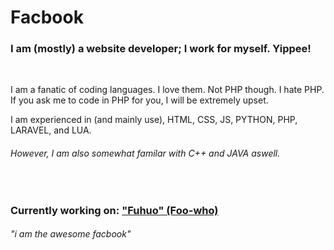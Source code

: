<html>
  <body>
    <h1>Facbook</h1>
    <h3>I am (mostly) a website developer; I work for myself. Yippee!</h3>
    <br>
    <p>I am a fanatic of coding languages. I love them. Not PHP though. I hate PHP. If you ask me to code in PHP for you, I will be extremely upset.</p>
    <p>I am experienced in (and mainly use), HTML, CSS, JS, PYTHON, PHP, LARAVEL, and LUA.</p>
    <h6>However, I am also somewhat familar with C++ and JAVA aswell.</h6>
    <br>
    <h3>Currently working on: <a href="#" title="Codename">"Fuhuo" (Foo-who)</a></h3>
     <h6><i>"i am the awesome facbook"</i></h6>
  </body>
</html>
